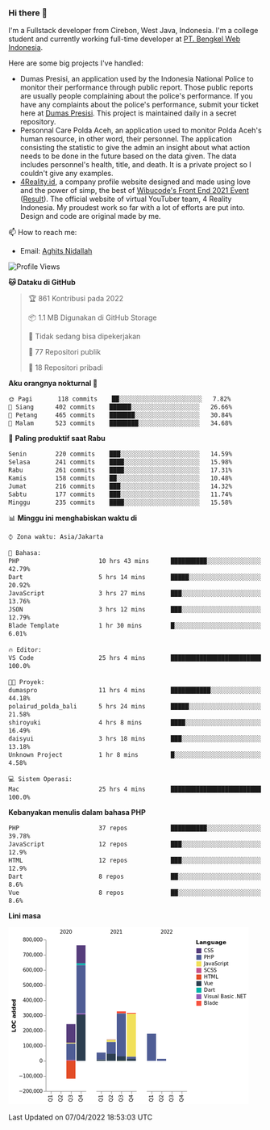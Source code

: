 ### Hi there 👋
I'm a Fullstack developer from Cirebon, West Java, Indonesia. I'm a college student and currently working full-time developer at [PT. Bengkel Web Indonesia](https://github.com/PT-Bengkel-Web-Indonesia).

Here are some big projects I've handled:
- Dumas Presisi, an application used by the Indonesia National Police to monitor their performance through public report. Those public reports are usually people complaining about the police's performance. If you have any complaints about the police's performance, submit your ticket here at [Dumas Presisi](https://dumaspresisi.polri.go.id/dumaspro). This project is maintained daily in a secret repository.
- Personnal Care Polda Aceh, an application used to monitor Polda Aceh's human resource, in other word, their personnel. The application consisting the statistic to give the admin an insight about what action needs to be done in the future based on the data given. The data includes personnel's health, title, and death. It is a private project so I couldn't give any examples.
- [4Reality.id](https://4reality.id), a company profile website designed and made using love and the power of simp, the best of [Wibucode's Front End 2021 Event](https://github.com/wibucode02/submision-event-frontend-2021) ([Result](https://github.com/wibucode02/top-5-pemenang-event-front-end-wibucode-2021)). The official website of virtual YouTuber team, 4 Reality Indonesia. My proudest work so far with a lot of efforts are put into. Design and code are original made by me.

📫 How to reach me:
- Email: [Aghits Nidallah](mailto:yourlovelydev@gmail.com)

<!--START_SECTION:waka-->
![Profile Views](http://img.shields.io/badge/Profil%20dilihat-1-blue)

**🐱 Dataku di GitHub** 

> 🏆 861 Kontribusi pada 2022
 > 
> 📦 1.1 MB Digunakan di GitHub Storage 
 > 
> 🚫 Tidak sedang bisa dipekerjakan
 > 
> 📜 77 Repositori publik 
 > 
> 🔑 18 Repositori pribadi  
 > 
**Aku orangnya nokturnal 🦉** 

```text
🌞 Pagi       118 commits    ██░░░░░░░░░░░░░░░░░░░░░░░   7.82% 
🌆 Siang      402 commits    ██████░░░░░░░░░░░░░░░░░░░   26.66% 
🌃 Petang     465 commits    ███████░░░░░░░░░░░░░░░░░░   30.84% 
🌙 Malam      523 commits    ████████░░░░░░░░░░░░░░░░░   34.68%

```
📅 **Paling produktif saat Rabu** 

```text
Senin        220 commits    ███░░░░░░░░░░░░░░░░░░░░░░   14.59% 
Selasa       241 commits    ████░░░░░░░░░░░░░░░░░░░░░   15.98% 
Rabu         261 commits    ████░░░░░░░░░░░░░░░░░░░░░   17.31% 
Kamis        158 commits    ██░░░░░░░░░░░░░░░░░░░░░░░   10.48% 
Jumat        216 commits    ███░░░░░░░░░░░░░░░░░░░░░░   14.32% 
Sabtu        177 commits    ███░░░░░░░░░░░░░░░░░░░░░░   11.74% 
Minggu       235 commits    ████░░░░░░░░░░░░░░░░░░░░░   15.58%

```


📊 **Minggu ini menghabiskan waktu di** 

```text
⌚︎ Zona waktu: Asia/Jakarta

💬 Bahasa: 
PHP                      10 hrs 43 mins      ██████████░░░░░░░░░░░░░░░   42.79% 
Dart                     5 hrs 14 mins       █████░░░░░░░░░░░░░░░░░░░░   20.92% 
JavaScript               3 hrs 27 mins       ███░░░░░░░░░░░░░░░░░░░░░░   13.76% 
JSON                     3 hrs 12 mins       ███░░░░░░░░░░░░░░░░░░░░░░   12.79% 
Blade Template           1 hr 30 mins        █░░░░░░░░░░░░░░░░░░░░░░░░   6.01%

🔥 Editor: 
VS Code                  25 hrs 4 mins       █████████████████████████   100.0%

🐱‍💻 Proyek: 
dumaspro                 11 hrs 4 mins       ███████████░░░░░░░░░░░░░░   44.18% 
polairud_polda_bali      5 hrs 24 mins       █████░░░░░░░░░░░░░░░░░░░░   21.58% 
shiroyuki                4 hrs 8 mins        ████░░░░░░░░░░░░░░░░░░░░░   16.49% 
daisyui                  3 hrs 18 mins       ███░░░░░░░░░░░░░░░░░░░░░░   13.18% 
Unknown Project          1 hr 8 mins         █░░░░░░░░░░░░░░░░░░░░░░░░   4.58%

💻 Sistem Operasi: 
Mac                      25 hrs 4 mins       █████████████████████████   100.0%

```

**Kebanyakan menulis dalam bahasa PHP** 

```text
PHP                      37 repos            ██████████░░░░░░░░░░░░░░░   39.78% 
JavaScript               12 repos            ███░░░░░░░░░░░░░░░░░░░░░░   12.9% 
HTML                     12 repos            ███░░░░░░░░░░░░░░░░░░░░░░   12.9% 
Dart                     8 repos             ██░░░░░░░░░░░░░░░░░░░░░░░   8.6% 
Vue                      8 repos             ██░░░░░░░░░░░░░░░░░░░░░░░   8.6%

```


**Lini masa**

![Chart not found](https://raw.githubusercontent.com/NikarashiHatsu/NikarashiHatsu/master/charts/bar_graph.png) 


 Last Updated on 07/04/2022 18:53:03 UTC
<!--END_SECTION:waka-->
